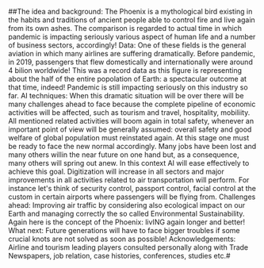 ##The idea and background:
The Phoenix is a mythological bird existing in the habits and traditions of ancient people able to control fire and live again from its own ashes.
The comparison is regarded to actual time in which pandemic is impacting seriously various aspect of human life and a number of business sectors, accordingly!
Data:
One of these fields is the general aviation in which many airlines are suffering dramatically.
Before pandemic, in 2019, passengers that flew domestically and internationally were around 4 bilion worldwide!
This was a record data as this figure is  representing about the half of the entire popolation of Earth: a spectacular outcome at that time, indeed!
Pandemic is still impacting seriously on this industry so far.
AI techniques:
When this dramatic situation will be over there will be many challenges ahead to face because the complete pipeline of economic activities will be affected,
such as tourism and travel, hospitality, mobiliity. All mentioned related activities will boom again in total safety, whenever an important point of view will be generally assumed:
overall safety and good welfare of global population must reinstated again.
At this stage one must be ready to face the new normal accordingly. Many jobs have been lost and many others willin the near future on one hand but, as a consequence, many others will spring out anew. In this context AI will ease effectively to achieve this goal. Digitization will increase in all sectors and major improvements in all activities related to air transportation  will perform.  For instance let's think of security control, passport control, facial control at the custom in certain airports where passengers will be flying from.
Challenges ahead: 
Improving air traffic by considering also ecological impact on our  Earth and managing correctly the so called Environmental Sustainability.
Again here is the concept of the Phoenix: livING  again longer and better!
What next: 
Future generations will have to face bigger troubles if some crucial knots are not solved as soon as possible!
Acknowledgements:
Airline and tourism leading players consulted personally along with Trade Newspapers, job relation, case histories, conferences, studies etc.#
